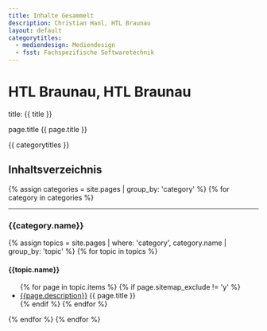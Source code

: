 ```yaml
---
title: Inhalte Gesammelt
description: Christian Hanl, HTL Braunau
layout: default
categorytitles:
  - mediendesign: Mediendesign
  - fsst: Fachspezifische Softwaretechnik
---
```


# HTL Braunau, HTL Braunau


title: {{ title }}

page.title {{ page.title }}

{{ categorytitles }}

## Inhaltsverzeichnis

{% assign categories = site.pages | group_by: 'category' %}
{% for category in categories %}
<hr>
<h3>{{category.name}}</h3>
{% assign topics = site.pages | where: 'category', category.name | group_by: 'topic' %}
{% for topic in topics %}
<h4>{{topic.name}}</h4>
<ul>
{% for page in topic.items %}
{% if page.sitemap_exclude != 'y' %}
<li><a href="{{page.url}}">{{page.description}}</a> {{ page.title }}</li>
{% endif %}
{% endfor %}
</ul>
{% endfor %}
{% endfor %}